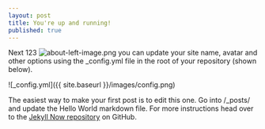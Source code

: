 ```yaml
---
layout: post
title: You're up and running!
published: true
---
```


Next 123
![about-left-image.png]({{site.baseurl}}/images/about-left-image.png)
 you can update your site name, avatar and other options using the _config.yml file in the root of your repository (shown below).

![_config.yml]({{ site.baseurl }}/images/config.png)

The easiest way to make your first post is to edit this one. Go into /_posts/ and update the Hello World markdown file. For more instructions head over to the [Jekyll Now repository](https://github.com/barryclark/jekyll-now) on GitHub.
